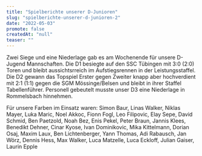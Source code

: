 ```yaml
---
title: "Spielberichte unserer D-Junioren"
slug: "spielberichte-unserer-d-junioren-2"
date: "2022-05-03"
promote: false
createdAt: "null"
teaser: ""
---
```

Zwei Siege und eine Niederlage gab es am Wochenende für unsere D-Jugend Mannschaften. Die D1 besiegte auf den SSC Tübingen mit 3:0 (2:0) Toren und bleibt aussichtsrreich im Aufstiegsrennen in der Leistungsstaffel. Die D2 gewann das Topspiel Erster gegen Zweiter knapp aber hochverdient mit 2:1 (1:1) gegen die SGM Mössinge/Belsen und bleibt in ihrer Staffel Tabellenführer. Personell gebeutelt musste unser D3 eine Niederlage in Rommelsbach hinnehmen.

Für unsere Farben im Einsatz waren: Simon Baur, Linas Walker, Niklas Mayer, Luka Maric, Noel Akkoc, Fionn Fogl, Leo Filipovic, Elay Sepe, David Schmid, Ben Paetzold, Noah Bez, Enis Pekel, Peter Braun, Jannis Klees, Benedikt Dehner, Cinar Kyose, Ivan Dominikovic, Mika Kittelmann, Dorian Osaj, Maxim Laux, Ben Lichtenberger, Yann Thomas, Adi Rabausch, Jan Wörz, Dennis Hess, Max Walker, Luca Matzelle, Luca Eckloff, Julian Gaiser, Laurin Epple
